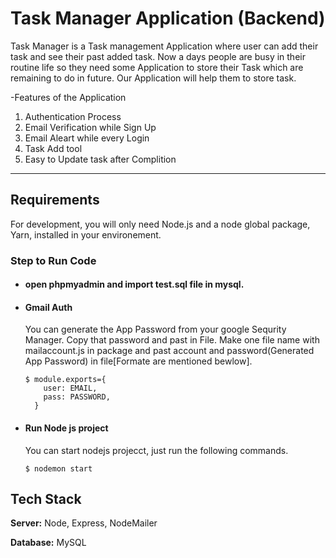 # Task Manager Application (Backend)

Task Manager is a Task management Application where user can add their task and see their past added task. Now a days people are busy in their routine life so they need some Application to store their Task which are remaining to do in future. Our Application will help them to store task.

-Features of the Application
  1. Authentication Process
  2. Email Verification while Sign Up
  3. Email Aleart while every Login
  4. Task Add tool
  5. Easy to Update task after Complition
---
## Requirements

For development, you will only need Node.js and a node global package, Yarn, installed in your environement.

### Step to Run Code
- #### open phpmyadmin and import test.sql file in mysql.

- #### Gmail Auth
  You can generate the App Password from your google Sequrity Manager. Copy that password and past in File.
  Make one file name with mailaccount.js in package and past account and password(Generated App Password) in file[Formate are mentioned bewlow].
  
      $ module.exports={
          user: EMAIL,
          pass: PASSWORD,
        }

- #### Run Node js project

  You can start nodejs projecct, just run the following commands.

      $ nodemon start


## Tech Stack

**Server:** Node, Express, NodeMailer 

**Database:** MySQL
